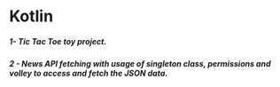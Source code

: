 # Kotlin

##### 1- Tic Tac Toe toy project. <br>
##### 2 - News API fetching with usage of singleton class, permissions and volley to access and fetch the JSON data.
